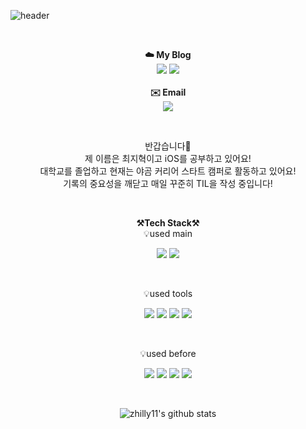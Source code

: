 ![header](https://capsule-render.vercel.app/api?type=waving&color=gradient&height=300&section=header&text=Welcome%20zhilly's%20Github&fontSize=70&animation=fadeIn&fontAlignY=38&)

<br>
<p align="center">
    <Strong>☁️ My Blog</Strong><br>
    <a href="https://velog.io/@zhzh1x4/" target="_blank"><img src="https://img.shields.io/badge/Velog-20C997?style=flat-square&logo=Velog&logoColor=white"/></a>
    <a href="https://magnetic-rosehip-bac.notion.site/aaffe193f2814f2585f9b2bc6a28b24d" target="_blank"><img src="https://img.shields.io/badge/Notion-000000?style=flat-square&logo=Notion&logoColor=white"/></a>
<br><br>
<Strong>✉️ Email</Strong><br>
    <img src="https://img.shields.io/badge/zhzh1x4@gmail.com-EA4335??style=flat-square&logo=Gmail&logoColor=white">
</p>

<br>

<p align="center">
반갑습니다👐<br>
제 이름은 최지혁이고 iOS를 공부하고 있어요!<br>
대학교를 졸업하고 현재는 야곰 커리어 스타트 캠퍼로 활동하고 있어요!<br>
기록의 중요성을 깨닫고 매일 꾸준히 TIL을 작성 중입니다!</br>
</p>

<br>

<p align="center">
    <Strong>⚒️Tech Stack⚒️</Strong><br>
    💡used main
</p>

<p align="center" display="inline-block">
  <img src="https://img.shields.io/badge/Swift-F05138?style=for-the-badge&logo=Swift&logoColor=white">
  <img src="https://img.shields.io/badge/iOS-000000?style=for-the-badge&logo=Apple&logoColor=white">
  
</p><br>

<p align="center">
    💡used tools
</p>

<p align="center" display="inline-block">
  <img src="https://img.shields.io/badge/Xcode-147EFB?style=for-the-badge&logo=Xcode&logoColor=white">
  <img src="https://img.shields.io/badge/Git-F05032?style=for-the-badge&logo=Git&logoColor=white">
  <img src="https://img.shields.io/badge/Github-181717?style=for-the-badge&logo=Github&logoColor=white">
  <img src="https://img.shields.io/badge/Sourcetree-0052CC?style=for-the-badge&logo=Sourcetree&logoColor=white">  
  
</p><br>

<p align="center">
    💡used before
</p>

<p align="center" display="inline-block">
  <img src="https://img.shields.io/badge/C-A8B9CC?style=for-the-badge&logo=C&logoColor=white">
  <img src="https://img.shields.io/badge/C++-00599C?style=for-the-badge&logo=C++&logoColor=white">
  <img src="https://img.shields.io/badge/Linux-FCC624?style=for-the-badge&logo=Linux&logoColor=white">
  <img src="https://img.shields.io/badge/Python-3776AB?style=for-the-badge&logo=Python&logoColor=white">
</p>

<br>

<div align=center>

![zhilly11's github stats](https://github-readme-stats.vercel.app/api?username=zhilly11&show_icons=true)
